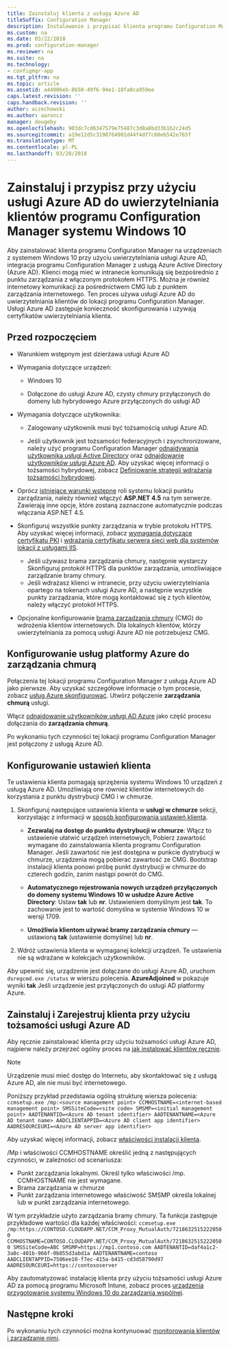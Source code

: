 ```yaml
---
title: Zainstaluj klienta z usługą Azure AD
titleSuffix: Configuration Manager
description: Instalowanie i przypisać klienta programu Configuration Manager na urządzeniach z systemem Windows 10 za pomocą usługi Azure Active Directory do uwierzytelniania
ms.custom: na
ms.date: 03/22/2018
ms.prod: configuration-manager
ms.reviewer: na
ms.suite: na
ms.technology:
- configmgr-app
ms.tgt_pltfrm: na
ms.topic: article
ms.assetid: a44006eb-8650-49f6-94e1-18fa0ca959ee
caps.latest.revision: ''
caps.handback.revision: ''
author: aczechowski
ms.author: aaroncz
manager: dougeby
ms.openlocfilehash: 903dc7cd6347579e75487c3d8a8bd33b1b2c24d5
ms.sourcegitcommit: a19e12d5c3198764901d44f4df7c60eb542e765f
ms.translationtype: MT
ms.contentlocale: pl-PL
ms.lasthandoff: 03/28/2018
---
```

# <a name="install-and-assign-configuration-manager-windows-10-clients-using-azure-ad-for-authentication"></a>Zainstaluj i przypisz przy użyciu usługi Azure AD do uwierzytelniania klientów programu Configuration Manager systemu Windows 10

Aby zainstalować klienta programu Configuration Manager na urządzeniach z systemem Windows 10 przy użyciu uwierzytelniania usługi Azure AD, integracja programu Configuration Manager z usługą Azure Active Directory (Azure AD). Klienci mogą mieć w intranecie komunikują się bezpośrednio z punktu zarządzania z włączonym protokołem HTTPS. Można je również internetowy komunikacji za pośrednictwem CMG lub z punktem zarządzania internetowego. Ten proces używa usługi Azure AD do uwierzytelniania klientów do lokacji programu Configuration Manager. Usługi Azure AD zastępuje konieczność skonfigurowania i używają certyfikatów uwierzytelniania klienta.



## <a name="before-you-begin"></a>Przed rozpoczęciem

- Warunkiem wstępnym jest dzierżawa usługi Azure AD  

- Wymagania dotyczące urządzeń:  

    - Windows 10  

    - Dołączone do usługi Azure AD, czysty chmury przyłączonych do domeny lub hybrydowego Azure przyłączonych do usługi AD  

- Wymagania dotyczące użytkownika:  

    - Zalogowany użytkownik musi być tożsamością usługi Azure AD.   

    - Jeśli użytkownik jest tożsamości federacyjnych i zsynchronizowane, należy użyć programu Configuration Manager [odnajdywania użytkownika usługi Active Directory](/sccm/core/servers/deploy/configure/about-discovery-methods#bkmk_aboutUser) oraz [odnajdowanie użytkowników usługi Azure AD](/sccm/core/servers/deploy/configure/about-discovery-methods#azureaddisc). Aby uzyskać więcej informacji o tożsamości hybrydowej, zobacz [Definiowanie strategii wdrażania tożsamości hybrydowej](/azure/active-directory/active-directory-hybrid-identity-design-considerations-identity-adoption-strategy).<!--497750-->  

- Oprócz [istniejące warunki wstępne](/sccm/core/plan-design/configs/site-and-site-system-prerequisites#bkmk_2012MPpreq) roli systemu lokacji punktu zarządzania, należy również włączyć **ASP.NET 4.5** na tym serwerze. Zawierają inne opcje, które zostaną zaznaczone automatycznie podczas włączania ASP.NET 4.5.  

- Skonfiguruj wszystkie punkty zarządzania w trybie protokołu HTTPS. Aby uzyskać więcej informacji, zobacz [wymagania dotyczące certyfikatu PKI](/sccm/core/plan-design/network/pki-certificate-requirements) i [wdrażania certyfikatu serwera sieci web dla systemów lokacji z usługami IIS](/sccm/core/plan-design/network/example-deployment-of-pki-certificates#BKMK_webserver2008_cm2012).  
    - Jeśli używasz brama zarządzania chmury, następnie wystarczy Skonfiguruj protokół HTTPS dla punktów zarządzania, umożliwiające zarządzanie bramy chmury.
    - Jeśli wdrażasz klienci w intranecie, przy użyciu uwierzytelniania opartego na tokenach usługi Azure AD, a następnie wszystkie punkty zarządzania, które mogą kontaktować się z tych klientów, należy włączyć protokół HTTPS. 

- Opcjonalne konfigurowanie [brama zarządzania chmury](/sccm/core/clients/manage/cmg/plan-cloud-management-gateway) (CMG) do wdrożenia klientów internetowych. Dla lokalnych klientów, którzy uwierzytelniania za pomocą usługi Azure AD nie potrzebujesz CMG.  


## <a name="configure-azure-services-for-cloud-management"></a>Konfigurowanie usług platformy Azure do zarządzania chmurą

Połączenia tej lokacji programu Configuration Manager z usługą Azure AD jako pierwsze. Aby uzyskać szczegółowe informacje o tym procesie, zobacz [usług Azure skonfigurować](/sccm/core/servers/deploy/configure/azure-services-wizard). Utwórz połączenie **zarządzania chmurą** usługi.

Włącz [odnajdowanie użytkowników usługi AD Azure](/sccm/core/servers/deploy/configure/configure-discovery-methods#azureaadisc) jako część procesu dołączania do **zarządzania chmurą**. 

Po wykonaniu tych czynności tej lokacji programu Configuration Manager jest połączony z usługą Azure AD. 



## <a name="configure-client-settings"></a>Konfigurowanie ustawień klienta

Te ustawienia klienta pomagają sprzężenia systemu Windows 10 urządzeń z usługą Azure AD. Umożliwiają one również klientów internetowych do korzystania z punktu dystrybucji CMG i w chmurze.

1.  Skonfiguruj następujące ustawienia klienta w **usługi w chmurze** sekcji, korzystając z informacji w [sposób konfigurowania ustawień klienta](/sccm/core/clients/deploy/configure-client-settings).  

    - **Zezwalaj na dostęp do punktu dystrybucji w chmurze**: Włącz to ustawienie ułatwić urządzeń internetowych, Pobierz zawartość wymagane do zainstalowania klienta programu Configuration Manager. Jeśli zawartość nie jest dostępna w punkcie dystrybucji w chmurze, urządzenia mogą pobierać zawartość ze CMG. Bootstrap instalacji klienta ponowi próbę punkt dystrybucji w chmurze do czterech godzin, zanim nastąpi powrót do CMG.<!--495533-->  

    - **Automatycznego rejestrowania nowych urządzeń przyłączonych do domeny systemu Windows 10 w usłudze Azure Active Directory**: Ustaw **tak** lub **nr**. Ustawieniem domyślnym jest **tak**. To zachowanie jest to wartość domyślna w systemie Windows 10 w wersji 1709.

    - **Umożliwia klientom używać bramy zarządzania chmury** — ustawioną **tak** (ustawienie domyślne) lub **nr**.  

2.  Wdróż ustawienia klienta w wymaganej kolekcji urządzeń. Te ustawienia nie są wdrażane w kolekcjach użytkowników.

Aby upewnić się, urządzenie jest dołączane do usługi Azure AD, uruchom `dsregcmd.exe /status` w wierszu polecenia. **AzureAdjoined** w pokazuje wyniki **tak** Jeśli urządzenie jest przyłączonych do usługi AD platformy Azure.



## <a name="install-and-register-the-client-using-azure-ad-identity"></a>Zainstaluj i Zarejestruj klienta przy użyciu tożsamości usługi Azure AD

Aby ręcznie zainstalować klienta przy użyciu tożsamości usługi Azure AD, najpierw należy przejrzeć ogólny proces na [jak instalować klientów ręcznie](/sccm/core/clients/deploy/deploy-clients-to-windows-computers#BKMK_Manual). 

 > [!Note]  
 > Urządzenie musi mieć dostęp do Internetu, aby skontaktować się z usługą Azure AD, ale nie musi być internetowego. 

Poniższy przykład przedstawia ogólną strukturę wiersza polecenia: `ccmsetup.exe /mp:<source management point> CCMHOSTNAME=<internet-based management point> SMSSiteCode=<site code> SMSMP=<initial management point> AADTENANTID=<Azure AD tenant identifier> AADTENANTNAME=<Azure AD tenant name> AADCLIENTAPPID=<Azure AD client app identifier> AADRESOURCEURI=<Azure AD server app identifier>`

Aby uzyskać więcej informacji, zobacz [właściwości instalacji klienta](/sccm/core/clients/deploy/about-client-installation-properties).

/Mp i właściwości CCMHOSTNAME określić jedną z następujących czynności, w zależności od scenariusza:
- Punkt zarządzania lokalnymi. Określ tylko właściwości /mp. CCMHOSTNAME nie jest wymagane.
- Brama zarządzania w chmurze
- Punkt zarządzania internetowego właściwość SMSMP określa lokalnej lub w punkt zarządzania internetowego.

W tym przykładzie użyto zarządzania bramy chmury. Ta funkcja zastępuje przykładowe wartości dla każdej właściwości: `ccmsetup.exe /mp:https://CONTOSO.CLOUDAPP.NET/CCM_Proxy_MutualAuth/72186325152220500 CCMHOSTNAME=CONTOSO.CLOUDAPP.NET/CCM_Proxy_MutualAuth/72186325152220500 SMSSiteCode=ABC SMSMP=https://mp1.contoso.com AADTENANTID=daf4a1c2-3a0c-401b-966f-0b855d3abd1a AADTENANTNAME=contoso AADCLIENTAPPID=7506ee10-f7ec-415a-b415-cd3d58790d97 AADRESOURCEURI=https://contososerver`

Aby zautomatyzować instalację klienta przy użyciu tożsamości usługi Azure AD za pomocą programu Microsoft Intune, zobacz proces [urządzenia przygotowanie systemu Windows 10 do zarządzania wspólnej](/sccm/core/clients/manage/co-management-prepare#command-line-to-install-configuration-manager-client).



## <a name="next-steps"></a>Następne kroki

Po wykonaniu tych czynności można kontynuować [monitorowania klientów i zarządzanie nimi](/sccm/core/clients/manage/monitor-clients).

